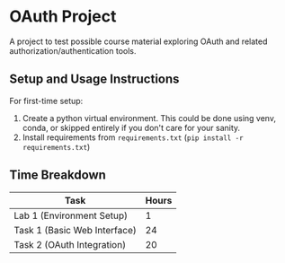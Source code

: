 # OAuth Project

A project to test possible course material exploring OAuth and related authorization/authentication tools.

## Setup and Usage Instructions

For first-time setup:
1. Create a python virtual environment. This could be done using venv, conda, or skipped entirely if you don't care for your sanity.
2. Install requirements from `requirements.txt` (`pip install -r requirements.txt`)

## Time Breakdown

| Task                         | Hours |
|------------------------------|-------|
| Lab 1 (Environment Setup)    | 1     |
| Task 1 (Basic Web Interface) | 24    |
| Task 2 (OAuth Integration)   | 20    |